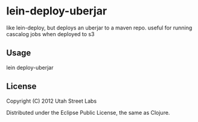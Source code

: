 # lein-deploy-uberjar

like lein-deploy, but deploys an uberjar to a maven repo. useful for running cascalog jobs when deployed to s3

## Usage

lein deploy-uberjar

## License

Copyright (C) 2012 Utah Street Labs

Distributed under the Eclipse Public License, the same as Clojure.

